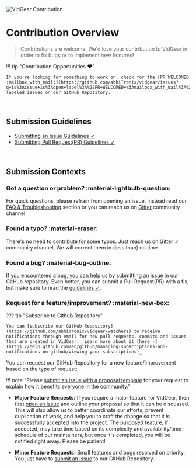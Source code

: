 <!--
===============================================
vidgear library source-code is deployed under the Apache 2.0 License:

Copyright (c) 2019 Abhishek Thakur(@abhiTronix) <abhi.una12@gmail.com>

Licensed under the Apache License, Version 2.0 (the "License");
you may not use this file except in compliance with the License.
You may obtain a copy of the License at

   http://www.apache.org/licenses/LICENSE-2.0

Unless required by applicable law or agreed to in writing, software
distributed under the License is distributed on an "AS IS" BASIS,
WITHOUT WARRANTIES OR CONDITIONS OF ANY KIND, either express or implied.
See the License for the specific language governing permissions and
limitations under the License.
===============================================
-->


<img src="../assets/images/contribute.webp" alt="VidGear Contribution" loading="lazy" class="center-small" />


# Contribution Overview


> Contributions are welcome, We'd love your contribution to VidGear in order to fix bugs or to implement new features!

!!! tip "Contribution Opportunities :heart:"

    If you're looking for something to work on, check for the [PR WELCOMED :mailbox_with_mail:](https://github.com/abhiTronix/vidgear/issues?q=is%3Aissue+is%3Aopen+label%3A%22PR+WELCOMED+%3Amailbox_with_mail%3A%22) labeled issues on our GitHub Repository.

&thinsp;

## Submission Guidelines

- [Submitting an Issue Guidelines ➶](../contribution/issue/)
- [Submitting Pull Request(PR) Guidelines ➶](../contribution/PR/)

&thinsp;

## Submission Contexts

### Got a question or problem? :material-lightbulb-question:

For quick questions, please refrain from opening an issue, instead read our [FAQ & Troubleshooting](../help/get_help/#frequently-asked-questions) section or you can reach us on [Gitter](https://gitter.im/vidgear/community) community channel.


### Found a typo? :material-eraser:

There's no need to contribute for some typos. Just reach us on [Gitter ➶](https://gitter.im/vidgear/community) community channel, We will correct them in (less than) no time. 


### Found a bug? :material-bug-outline: 

If you encountered a bug, you can help us by [submitting an issue](../contribution/issue/) in our GitHub repository. Even better, you can submit a Pull Request(PR) with a fix, but make sure to read the [guidelines ➶](#submission-guidelines).


### Request for a feature/improvement? :material-new-box: 

??? tip "Subscribe to Github Repository"

    You can [subscribe our GitHub Repository](https://github.com/abhiTronix/vidgear/watchers) to receive notifications through email for new pull requests, commits and issues that are created in VidGear. _Learn more about it [here ➶](https://help.github.com/en/github/managing-subscriptions-and-notifications-on-github/viewing-your-subscriptions)_

You can request our GitHub Repository for a new feature/improvement based on the type of request:

!!! note "Please [submit an issue with a proposal template](https://github.com/abhiTronix/vidgear/issues/new?labels=issue%3A+proposal&template=proposal.md) for your request to explain how it benefits everyone in the community."

* **Major Feature Requests:** If you require a major feature for VidGear, then first [open an issue](../contribution/issue/) and outline your proposal so that it can be discussed. This will also allow us to better coordinate our efforts, prevent duplication of work, and help you to craft the change so that it is successfully accepted into the project. The purposed feature, if accepted, may take time based on its complexity and availability/time-schedule of our maintainers, but once it's completed, you will be notified right away. Please be patient! 

* **Minor Feature Requests:**  Small features and bugs resolved on priority. You just have to [submit an issue](../contribution/issue/) to our GitHub Repository.

&thinsp;
